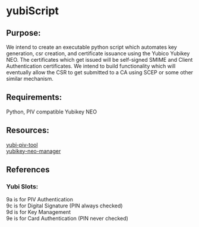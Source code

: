 yubiScript
==========
## Purpose:

We intend to create an executable python script which automates key generation, csr creation, and certificate issuance using the Yubico Yubikey NEO.  The certificates which get issued will be self-signed SMIME and Client Authentication certificates.  We intend to build functionality which will eventually allow the CSR to get submitted to a CA using SCEP or some other similar mechanism.

## Requirements:
  
Python, PIV compatible Yubikey NEO

## Resources:
  
[yubi-piv-tool](https://developers.yubico.com/yubico-piv-tool/)  
[yubikey-neo-manager](https://www.yubico.com/2014/04/yubikey-neo-manager-application/)

## References
### Yubi Slots: 

9a is for PIV Authentication  
9c is for Digital Signature (PIN always checked)  
9d is for Key Management  
9e is for Card Authentication (PIN never checked)
